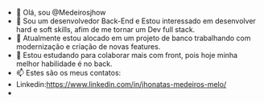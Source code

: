 - 👋 Olá, sou @Medeirosjhow
- 👀 Sou um desenvolvedor Back-End e Estou interessado em desenvolver hard e soft skills, afim de me tornar um Dev full stack.
- 🌱 Atualmente estou alocado em um projeto de banco trabalhando com modernização e criação de novas features.
- 💞️ Estou estudando para colaborar mais com front, pois hoje minha melhor habilidade é no back.
- 📫 Estes são os meus contatos:
- <i class="fab fa-linkedin"></i>Linkedin:https://www.linkedin.com/in/jhonatas-medeiros-melo/
- <i class="fab fa-whatsapp-square"></i>
